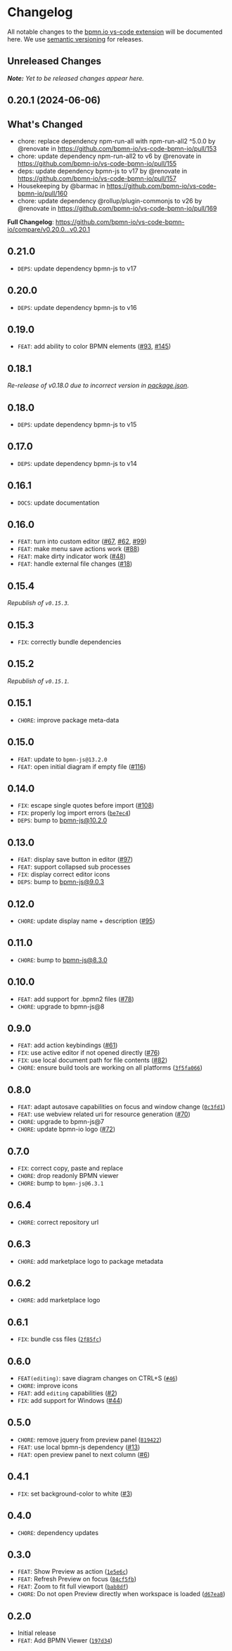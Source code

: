 # Changelog

All notable changes to the [bpmn.io vs-code extension](https://github.com/bpmn-io/vs-code-bpmn-io) will be documented here. We use [semantic versioning](http://semver.org/) for releases.

## Unreleased Changes

___Note:__ Yet to be released changes appear here._

## 0.20.1 (2024-06-06)

## What's Changed
* chore: replace dependency npm-run-all with npm-run-all2 ^5.0.0 by @renovate in https://github.com/bpmn-io/vs-code-bpmn-io/pull/153
* chore: update dependency npm-run-all2 to v6 by @renovate in https://github.com/bpmn-io/vs-code-bpmn-io/pull/155
* deps: update dependency bpmn-js to v17 by @renovate in https://github.com/bpmn-io/vs-code-bpmn-io/pull/157
* Housekeeping by @barmac in https://github.com/bpmn-io/vs-code-bpmn-io/pull/160
* chore: update dependency @rollup/plugin-commonjs to v26 by @renovate in https://github.com/bpmn-io/vs-code-bpmn-io/pull/169


**Full Changelog**: https://github.com/bpmn-io/vs-code-bpmn-io/compare/v0.20.0...v0.20.1

## 0.21.0

* `DEPS`: update dependency bpmn-js to v17

## 0.20.0

* `DEPS`: update dependency bpmn-js to v16

## 0.19.0

* `FEAT`: add ability to color BPMN elements ([#93](https://github.com/bpmn-io/vs-code-bpmn-io/issues/93), [#145](https://github.com/bpmn-io/vs-code-bpmn-io/pull/145))

## 0.18.1

_Re-release of v0.18.0 due to incorrect version in [package.json](./package.json)._

## 0.18.0

* `DEPS`: update dependency bpmn-js to v15

## 0.17.0

* `DEPS`: update dependency bpmn-js to v14

## 0.16.1

* `DOCS`: update documentation

## 0.16.0

* `FEAT`: turn into custom editor ([#67](https://github.com/bpmn-io/vs-code-bpmn-io/issues/67), [#62](https://github.com/bpmn-io/vs-code-bpmn-io/issues/62), [#99](https://github.com/bpmn-io/vs-code-bpmn-io/issues/99))
* `FEAT`: make menu save actions work ([#88](https://github.com/bpmn-io/vs-code-bpmn-io/issues/88))
* `FEAT`: make dirty indicator work ([#48](https://github.com/bpmn-io/vs-code-bpmn-io/issues/48))
* `FEAT`: handle external file changes ([#18](https://github.com/bpmn-io/vs-code-bpmn-io/issues/18))

## 0.15.4

_Republish of `v0.15.3`._

## 0.15.3

* `FIX`: correctly bundle dependencies

## 0.15.2

_Republish of `v0.15.1`._

## 0.15.1

* `CHORE`: improve package meta-data

## 0.15.0

* `FEAT`: update to `bpmn-js@13.2.0`
* `FEAT`: open initial diagram if empty file ([#116](https://github.com/bpmn-io/vs-code-bpmn-io/pull/116))

## 0.14.0

* `FIX`: escape single quotes before import ([#108](https://github.com/bpmn-io/vs-code-bpmn-io/issues/108))
* `FIX`: properly log import errors ([`be7ec4`](https://github.com/bpmn-io/vs-code-bpmn-io/commit/be7ec4b0717adb03314a50a70c847e04d71170b8))
* `DEPS`: bump to bpmn-js@10.2.0

## 0.13.0

* `FEAT`: display save button in editor ([#97](https://github.com/bpmn-io/vs-code-bpmn-io/pull/97))
* `FEAT`: support collapsed sub processes
* `FIX`: display correct editor icons
* `DEPS`: bump to bpmn-js@9.0.3

## 0.12.0

* `CHORE`: update display name + description ([#95](https://github.com/bpmn-io/vs-code-bpmn-io/pull/95))

## 0.11.0

* `CHORE`: bump to bpmn-js@8.3.0

## 0.10.0

* `FEAT`: add support for .bpmn2 files ([#78](https://github.com/bpmn-io/vs-code-bpmn-io/issues/78))
* `CHORE`: upgrade to bpmn-js@8
## 0.9.0

* `FEAT`: add action keybindings ([#61](https://github.com/bpmn-io/vs-code-bpmn-io/issues/61))
* `FIX`: use active editor if not opened directly ([#76](https://github.com/bpmn-io/vs-code-bpmn-io/issues/76))
* `FIX`: use local document path for file contents ([#82](https://github.com/bpmn-io/vs-code-bpmn-io/issues/82))
* `CHORE`: ensure build tools are working on all platforms ([`3f5fa066`](https://github.com/bpmn-io/vs-code-bpmn-io/commit/3f5fa0666e0cdfe400c4cd9746ea03be11bb7458))

## 0.8.0

* `FEAT`: adapt autosave capabilities on focus and window change ([`0c3fd1`](https://github.com/bpmn-io/vs-code-bpmn-io/commit/0c3fd1cbe200773d3454b98f22fe9183bce2927e))
* `FEAT`: use webview related uri for resource generation  ([#70](https://github.com/bpmn-io/vs-code-bpmn-io/issues/70))
* `CHORE`: upgrade to bpmn-js@7
* `CHORE`: update bpmn-io logo ([#72](https://github.com/bpmn-io/vs-code-bpmn-io/issues/72))

## 0.7.0

* `FIX`: correct copy, paste and replace
* `CHORE`: drop readonly BPMN viewer
* `CHORE`: bump to `bpmn-js@6.3.1`

## 0.6.4

* `CHORE`: correct repository url

## 0.6.3

* `CHORE`: add marketplace logo to package metadata

## 0.6.2

* `CHORE`: add marketplace logo

## 0.6.1

* `FIX`: bundle css files ([`2f85fc`](https://github.com/pinussilvestrus/vs-code-bpmn-io/commit/2f85fc939a7fba3c356755436faadecaf9611934))

## 0.6.0

* `FEAT(editing)`: save diagram changes on CTRL+S ([`#46`](https://github.com/pinussilvestrus/vs-code-bpmn-io/issues/46))
* `CHORE`: improve icons
* `FEAT`: add `editing` capabilities ([#2](https://github.com/pinussilvestrus/vs-code-bpmn-io/issues/2))
* `FIX`: add support for Windows ([#44](https://github.com/pinussilvestrus/vs-code-bpmn-io/issues/44))

## 0.5.0

* `CHORE`: remove jquery from preview panel ([`819422`](https://github.com/pinussilvestrus/vs-code-bpmn-io/commit/819422bf16cd4bfc42e06c4245205b996217af1a))
* `FEAT`: use local bpmn-js dependency ([#13](https://github.com/pinussilvestrus/vs-code-bpmn-io/issues/13))
* `FEAT`: open preview panel to next column ([#6](https://github.com/pinussilvestrus/vs-code-bpmn-io/issues/6))

## 0.4.1

* `FIX`: set background-color to white ([#3](https://github.com/pinussilvestrus/vs-code-bpmn-io/issues/3))

## 0.4.0

* `CHORE`: dependency updates

## 0.3.0

* `FEAT`: Show Preview as action ([`1e5e6c`](https://github.com/pinussilvestrus/vs-code-bpmn-io/commit/1e5e6c37eba38745c6f01c2b7428e56078e865b5))
* `FEAT`: Refresh Preview on focus ([`84cf5fb`](https://github.com/pinussilvestrus/vs-code-bpmn-io/commit/84cf5fb131d71a75906f3adc7a43a879eac3f39a))
* `FEAT`: Zoom to fit full viewport ([`bab8df`](https://github.com/pinussilvestrus/vs-code-bpmn-io/commit/bab8dfd920d9cec229587d84032ec927d863af67))
* `CHORE`: Do not open Preview directly when workspace is loaded ([`d67ea8`](https://github.com/pinussilvestrus/vs-code-bpmn-io/commit/d67ea82735e952b271ff8ccb44ccf063da3e1865))

## 0.2.0

* Initial release
* `FEAT`: Add BPMN Viewer ([`197d34`](https://github.com/pinussilvestrus/vs-code-bpmn-io/commit/197d3465890c13e53b3391123b7fbda82d341415))
